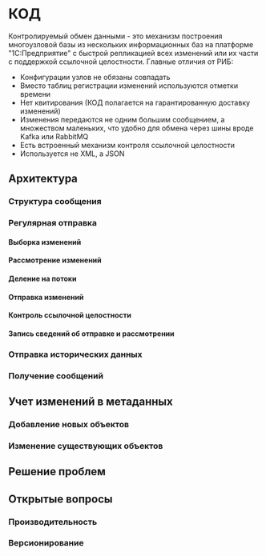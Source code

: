 # КОД

Контролируемый обмен данными - это механизм построения многоузловой базы из нескольких информационных баз на платформе "1С:Предприятие" с быстрой репликацией всех изменений или их части с поддержкой ссылочной целостности. Главные отличия от РИБ:

* Конфигурации узлов не обязаны совпадать
* Вместо таблиц регистрации изменений используются отметки времени
* Нет квитирования (КОД полагается на гарантированную доставку изменений)
* Изменения передаются не одним большим сообщением, а множеством маленьких, что удобно для обмена через шины вроде Kafka или RabbitMQ
* Есть встроенный механизм контроля ссылочной целостности
* Используется не XML, а JSON

## Архитектура

### Структура сообщения

### Регулярная отправка

#### Выборка изменений

#### Рассмотрение изменений

#### Деление на потоки

#### Отправка изменений

#### Контроль ссылочной целостности

#### Запись сведений об отправке и рассмотрении

### Отправка исторических данных

### Получение сообщений

## Учет изменений в метаданных

### Добавление новых объектов

### Изменение существующих объектов

## Решение проблем

## Открытые вопросы

### Производительность

### Версионирование
